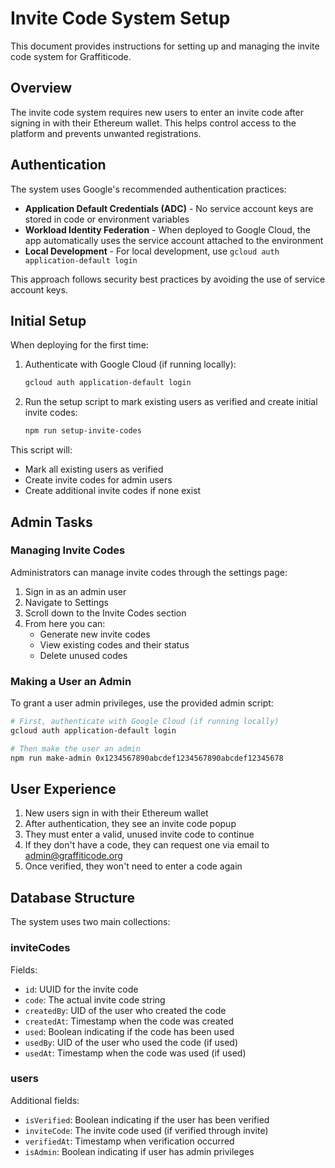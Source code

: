 # Invite Code System Setup

This document provides instructions for setting up and managing the invite code system for Graffiticode.

## Overview

The invite code system requires new users to enter an invite code after signing in with their Ethereum wallet. This helps control access to the platform and prevents unwanted registrations.

## Authentication

The system uses Google's recommended authentication practices:

- **Application Default Credentials (ADC)** - No service account keys are stored in code or environment variables
- **Workload Identity Federation** - When deployed to Google Cloud, the app automatically uses the service account attached to the environment
- **Local Development** - For local development, use `gcloud auth application-default login`

This approach follows security best practices by avoiding the use of service account keys.

## Initial Setup

When deploying for the first time:

1. Authenticate with Google Cloud (if running locally):
   ```bash
   gcloud auth application-default login
   ```

2. Run the setup script to mark existing users as verified and create initial invite codes:
   ```bash
   npm run setup-invite-codes
   ```

This script will:
- Mark all existing users as verified
- Create invite codes for admin users
- Create additional invite codes if none exist

## Admin Tasks

### Managing Invite Codes

Administrators can manage invite codes through the settings page:

1. Sign in as an admin user
2. Navigate to Settings
3. Scroll down to the Invite Codes section
4. From here you can:
   - Generate new invite codes
   - View existing codes and their status
   - Delete unused codes

### Making a User an Admin

To grant a user admin privileges, use the provided admin script:

```bash
# First, authenticate with Google Cloud (if running locally)
gcloud auth application-default login

# Then make the user an admin
npm run make-admin 0x1234567890abcdef1234567890abcdef12345678
```

## User Experience

1. New users sign in with their Ethereum wallet
2. After authentication, they see an invite code popup
3. They must enter a valid, unused invite code to continue
4. If they don't have a code, they can request one via email to admin@graffiticode.org
5. Once verified, they won't need to enter a code again

## Database Structure

The system uses two main collections:

### inviteCodes

Fields:
- `id`: UUID for the invite code
- `code`: The actual invite code string
- `createdBy`: UID of the user who created the code
- `createdAt`: Timestamp when the code was created
- `used`: Boolean indicating if the code has been used
- `usedBy`: UID of the user who used the code (if used)
- `usedAt`: Timestamp when the code was used (if used)

### users

Additional fields:
- `isVerified`: Boolean indicating if the user has been verified
- `inviteCode`: The invite code used (if verified through invite)
- `verifiedAt`: Timestamp when verification occurred
- `isAdmin`: Boolean indicating if user has admin privileges